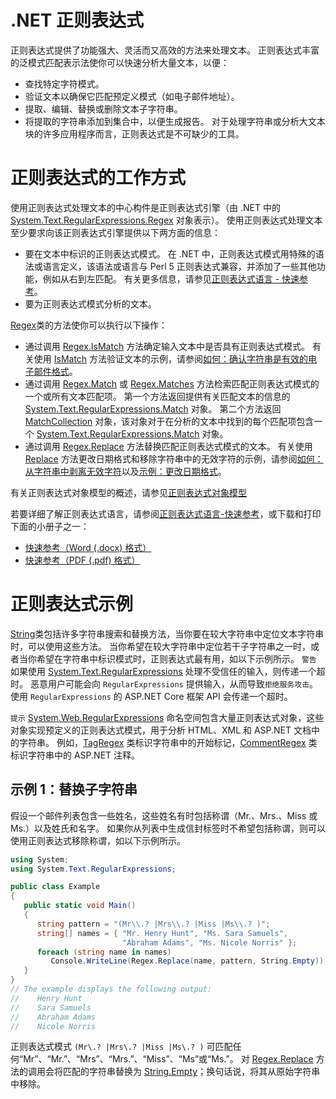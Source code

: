 # .NET 正则表达式
正则表达式提供了功能强大、灵活而又高效的方法来处理文本。 正则表达式丰富的泛模式匹配表示法使你可以快速分析大量文本，以便：
  * 查找特定字符模式。
  * 验证文本以确保它匹配预定义模式（如电子邮件地址）。
  * 提取、编辑、替换或删除文本子字符串。
  * 将提取的字符串添加到集合中，以便生成报告。
对于处理字符串或分析大文本块的许多应用程序而言，正则表达式是不可缺少的工具。

# 正则表达式的工作方式
使用正则表达式处理文本的中心构件是正则表达式引擎（由 .NET 中的 [System.Text.RegularExpressions.Regex](https://docs.microsoft.com/zh-cn/dotnet/api/system.text.regularexpressions.regex) 对象表示）。 使用正则表达式处理文本至少要求向该正则表达式引擎提供以下两方面的信息：
  * 要在文本中标识的正则表达式模式。
在 .NET 中，正则表达式模式用特殊的语法或语言定义，该语法或语言与 Perl 5 正则表达式兼容，并添加了一些其他功能，例如从右到左匹配。 有关更多信息，请参见[正则表达式语言 - 快速参考](https://docs.microsoft.com/zh-cn/dotnet/standard/base-types/regular-expression-language-quick-reference)。
  * 要为正则表达式模式分析的文本。
  
[Regex](https://docs.microsoft.com/zh-cn/dotnet/api/system.text.regularexpressions.regex)类的方法使你可以执行以下操作：
  * 通过调用 [Regex.IsMatch](https://docs.microsoft.com/zh-cn/dotnet/api/system.text.regularexpressions.regex.ismatch) 方法确定输入文本中是否具有正则表达式模式。 有关使用 [IsMatch](https://docs.microsoft.com/zh-cn/dotnet/api/system.text.regularexpressions.regex.ismatch) 方法验证文本的示例，请参阅[如何：确认字符串是有效的电子邮件格式](https://docs.microsoft.com/zh-cn/dotnet/standard/base-types/how-to-verify-that-strings-are-in-valid-email-format)。
  * 通过调用 [Regex.Match](https://docs.microsoft.com/zh-cn/dotnet/api/system.text.regularexpressions.regex.match) 或 [Regex.Matches](https://docs.microsoft.com/zh-cn/dotnet/api/system.text.regularexpressions.regex.matches) 方法检索匹配正则表达式模式的一个或所有文本匹配项。 第一个方法返回提供有关匹配文本的信息的 [System.Text.RegularExpressions.Match](https://docs.microsoft.com/zh-cn/dotnet/api/system.text.regularexpressions.match) 对象。 第二个方法返回 [MatchCollection](https://docs.microsoft.com/zh-cn/dotnet/api/system.text.regularexpressions.matchcollection) 对象，该对象对于在分析的文本中找到的每个匹配项包含一个 [System.Text.RegularExpressions.Match](https://docs.microsoft.com/zh-cn/dotnet/api/system.text.regularexpressions.match) 对象。
  * 通过调用 [Regex.Replace](https://docs.microsoft.com/zh-cn/dotnet/api/system.text.regularexpressions.regex.replace) 方法替换匹配正则表达式模式的文本。 有关使用 [Replace](https://docs.microsoft.com/zh-cn/dotnet/api/system.text.regularexpressions.regex.replace) 方法更改日期格式和移除字符串中的无效字符的示例，请参阅[如何：从字符串中剥离无效字符](https://docs.microsoft.com/zh-cn/dotnet/standard/base-types/how-to-strip-invalid-characters-from-a-string)以及[示例：更改日期格式](https://docs.microsoft.com/zh-cn/dotnet/standard/base-types/regular-expression-example-changing-date-formats)。
  
有关正则表达式对象模型的概述，请参见[正则表达式对象模型](https://docs.microsoft.com/zh-cn/dotnet/standard/base-types/the-regular-expression-object-model)

若要详细了解正则表达式语言，请参阅[正则表达式语言-快速参考](https://docs.microsoft.com/zh-cn/dotnet/standard/base-types/regular-expression-language-quick-reference)，或下载和打印下面的小册子之一：
  * [快速参考（Word (.docx) 格式）](https://download.microsoft.com/download/D/2/4/D240EBF6-A9BA-4E4F-A63F-AEB6DA0B921C/Regular%20expressions%20quick%20reference.docx)
  * [快速参考（PDF (.pdf) 格式）](https://download.microsoft.com/download/D/2/4/D240EBF6-A9BA-4E4F-A63F-AEB6DA0B921C/Regular%20expressions%20quick%20reference.pdf)
  
# 正则表达式示例
[String](https://docs.microsoft.com/zh-cn/dotnet/api/system.string)类包括许多字符串搜索和替换方法，当你要在较大字符串中定位文本字符串时，可以使用这些方法。 当你希望在较大字符串中定位若干子字符串之一时，或者当你希望在字符串中标识模式时，正则表达式最有用，如以下示例所示。
`警告`
如果使用 [System.Text.RegularExpressions](https://docs.microsoft.com/zh-cn/dotnet/api/system.text.regularexpressions) 处理不受信任的输入，则传递一个超时。 恶意用户可能会向 `RegularExpressions` 提供输入，从而导致`拒绝服务攻击`。 使用 `RegularExpressions` 的 ASP.NET Core 框架 API 会传递一个超时。

`提示`
[System.Web.RegularExpressions](https://docs.microsoft.com/zh-cn/dotnet/api/system.web.regularexpressions) 命名空间包含大量正则表达式对象，这些对象实现预定义的正则表达式模式，用于分析 HTML、XML 和 ASP.NET 文档中的字符串。 例如，[TagRegex](https://docs.microsoft.com/zh-cn/dotnet/api/system.web.regularexpressions.tagregex) 类标识字符串中的开始标记，[CommentRegex](https://docs.microsoft.com/zh-cn/dotnet/api/system.web.regularexpressions.commentregex) 类标识字符串中的 ASP.NET 注释。

## 示例 1：替换子字符串
假设一个邮件列表包含一些姓名，这些姓名有时包括称谓（Mr.、Mrs.、Miss 或 Ms.）以及姓氏和名字。 如果你从列表中生成信封标签时不希望包括称谓，则可以使用正则表达式移除称谓，如以下示例所示。
```C#
using System;
using System.Text.RegularExpressions;

public class Example
{
   public static void Main()
   {
      string pattern = "(Mr\\.? |Mrs\\.? |Miss |Ms\\.? )";
      string[] names = { "Mr. Henry Hunt", "Ms. Sara Samuels",
                         "Abraham Adams", "Ms. Nicole Norris" };
      foreach (string name in names)
         Console.WriteLine(Regex.Replace(name, pattern, String.Empty));
   }
}
// The example displays the following output:
//    Henry Hunt
//    Sara Samuels
//    Abraham Adams
//    Nicole Norris
```
正则表达式模式 `(Mr\.? |Mrs\.? |Miss |Ms\.? )` 可匹配任何“Mr”、“Mr.”、“Mrs”、“Mrs.”、“Miss”、“Ms”或“Ms.”。 对 [Regex.Replace](https://docs.microsoft.com/zh-cn/dotnet/api/system.text.regularexpressions.regex.replace) 方法的调用会将匹配的字符串替换为 [String.Empty](https://docs.microsoft.com/zh-cn/dotnet/api/system.string.empty)；换句话说，将其从原始字符串中移除。


